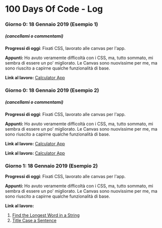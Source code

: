 # 100 Days Of Code - Log

### Giorno 0: 18 Gennaio 2019 (Esempio 1)
##### (cancellami o commentami)

**Progressi di oggi**: Fixati CSS, lavorato alle canvas per l'app.

**Appunti:** Ho avuto veramemte difficoltà con i CSS, ma, tutto sommato, mi sembra di essere un po' migliorato. Le Canvas sono nuovissime per me, ma sono riuscito a capirne qualche funzionalità di base.

**Link al lavoro:** [Calculator App](http://www.example.com)

### Giorno 0: 18 Gennaio 2019 (Esempio 2)
##### (cancellami o commentami)

**Progressi di oggi**: Fixati CSS, lavorato alle canvas per l'app.

**Appunti:** Ho avuto veramemte difficoltà con i CSS, ma, tutto sommato, mi sembra di essere un po' migliorato. Le Canvas sono nuovissime per me, ma sono riuscito a capirne qualche funzionalità di base.

**Link al lavoro:** [Calculator App](http://www.example.com)


**Link al lavoro:** [Calculator App](http://www.example.com)

### Giorno 1: 18 Gennaio 2019 (Esempio 2)

**Progressi di oggi**: Fixati CSS, lavorato alle canvas per l'app.

**Appunti:** Ho avuto veramemte difficoltà con i CSS, ma, tutto sommato, mi sembra di essere un po' migliorato. Le Canvas sono nuovissime per me, ma sono riuscito a capirne qualche funzionalità di base.

**Link al lavoro:**
1. [Find the Longest Word in a String](https://www.freecodecamp.com/challenges/find-the-longest-word-in-a-string)
2. [Title Case a Sentence](https://www.freecodecamp.com/challenges/title-case-a-sentence)
